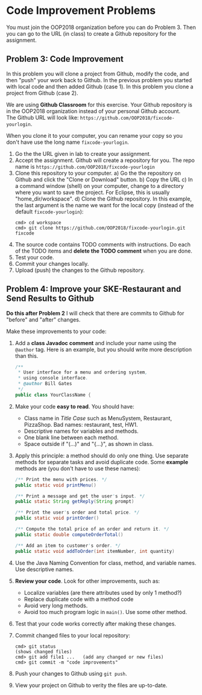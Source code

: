 # Code Improvement Problems

You must join the OOP2018 organization before you can do Problem 3. Then you can go to the URL (in class) to create a Github repository for the assignment.

## Problem 3: Code Improvement

In this problem you will clone a project from Github, modify the code, and then "push" your work back to Github.  In the previous problem you started with local code and then added Github (case 1). In this problem you clone a project from Github (case 2).

We are using **Github Classroom** for this exercise. Your Github repository is in the OOP2018 organization instead of your personal Github account.    
The Github URL will look like: `https://github.com/OOP2018/fixcode-yourlogin`.  

When you clone it to your computer, you can rename your copy so you don't have use the long name `fixcode-yourlogin`.

1. Go the the URL given in lab to create your assignment.
2. Accept the assignment.  Github will create a repository for you.  The repo name is `https://github.com/OOP2018/fixcode-yourlogin`
3. Clone this repository to your computer.
    a) Go the the repository on Github and click the "Clone or Download" button.
    b) Copy the URL
    c) In a command window (shell) on your computer, change to a directory where you want to save the project.  For Eclipse, this is usually "home_dir/workspace".
    d) Clone the Github repository. In this example, the last argument is the name we want for the local copy (instead of the default `fixcode-yourlogin`):
    ```
    cmd> cd workspace
    cmd> git clone https://github.com/OOP2018/fixcode-yourlogin.git fixcode
    ```
4. The source code contains TODO comments with instructions.  Do each of the TODO items and **delete the TODO comment** when you are done.
5. Test your code.
6. Commit your changes locally.
7. Upload (push) the changes to the Github repository.

## Problem 4: Improve your SKE-Restaurant and Send Results to Github

**Do this after Problem 2** I will check that there are commits to Github for "before" and "after" changes.

Make these improvements to your code:

1. Add a **class Javadoc comment**  and include your name using the `@author` tag. Here is an example, but you should write more description than this.
    
    ```java
    /**
     * User interface for a menu and ordering system,
     * using console interface.
     * @author Bill Gates
     */
    public class YourClassName {
    ```
2. Make your code **easy to read**.  You should have:
    * Class name in *Title Case* such as MenuSystem, Restaurant, PizzaShop. Bad names: restaurant, test, HW1.
    * Descriptive names for variables and methods.
    * One blank line between each method.
    * Space outside if "(...)" and "{...}", as shown in class.
3. Apply this principle: a method should do only one thing.  Use separate methods for separate tasks and avoid duplicate code.  Some **example** methods are (you don't have to use these names):
    ```java
    /** Print the menu with prices. */
    public static void printMenu()

    /** Print a message and get the user's input. */
    public static String getReply(String prompt)

    /** Print the user's order and total price. */
    public static void printOrder()

    /** Compute the total price of an order and return it. */
    public static double computeOrderTotal()
    
    /** Add an item to customer's order. */
    public static void addToOrder(int itemNumber, int quantity)
    ```
4. Use the Java Naming Convention for class, method, and variable names. Use descriptive names. 
5. **Review your code**.  Look for other improvements, such as:
    * Localize variables (are there attributes used by only 1 method?)
    * Replace duplicate code with a method code
    * Avoid very long methods.
    * Avoid too much program logic in `main()`. Use some other method.
6. Test that your code works correctly after making these changes.
7. Commit changed files to your local repository:
    ```shell
    cmd> git status
    (shows changed files)
    cmd> git add file1 ...   (add any changed or new files)
    cmd> git commit -m "code improvements"
    ```
8. Push your changes to Github using `git push`.
9. View your project on Github to verity the files are up-to-date.


